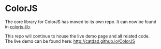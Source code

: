 # ColorJS

The core library for ColorJS has moved to its own repo. It can now be found in [colorjs-lib](https://github.com/catdad/colorjs-lib).

This repo will continue to house the live demo page and all related code. The live demo can be found here: http://catdad.github.io/ColorJS